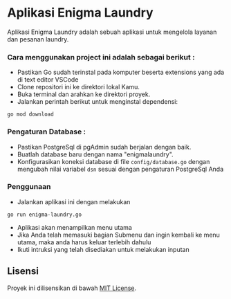 # Aplikasi Enigma Laundry

Aplikasi Enigma Laundry adalah sebuah aplikasi untuk mengelola layanan dan pesanan laundry.

### Cara menggunakan project ini adalah sebagai berikut :
- Pastikan Go sudah terinstal pada komputer beserta extensions yang ada di text editor VSCode
- Clone repositori ini ke direktori lokal Kamu.
- Buka terminal dan arahkan ke direktori proyek.
- Jalankan perintah berikut untuk menginstal dependensi:
```
go mod download
```

### Pengaturan Database :
- Pastikan PostgreSql di pgAdmin sudah berjalan dengan baik.
- Buatlah database baru dengan nama "enigmalaundry".
- Konfigurasikan koneksi database di file `config/database.go` dengan mengubah nilai variabel `dsn` sesuai dengan pengaturan PostgreSql Anda

### Penggunaan
- Jalankan aplikasi ini dengan melakukan
```
go run enigma-laundry.go
```
- Aplikasi akan menampilkan menu utama
- Jika Anda telah memasuki bagian Submenu dan ingin kembali ke menu utama, maka anda harus keluar terlebih dahulu
- Ikuti intruksi yang telah disediakan untuk melakukan inputan

## Lisensi

Proyek ini dilisensikan di bawah [MIT License](LICENSE).